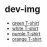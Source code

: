 # dev-img
- [green T-shirt](https://github.com/matthieuSolente/dev-img/blob/main/email-google-style-carousel/green-t-shirt.png)
- [white T-shirt](https://github.com/matthieuSolente/dev-img/blob/main/email-google-style-carousel/white-t-shirt.png)
- [purple T-shirt](https://github.com/matthieuSolente/dev-img/blob/main/email-google-style-carousel/purple-t-shirt.png)
- [orange T-shirt](https://github.com/matthieuSolente/dev-img/blob/main/email-google-style-carousel/orange-t-shirt.png)
